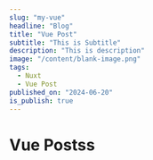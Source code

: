 ```yaml
---
slug: "my-vue"
headline: "Blog"
title: "Vue Post"
subtitle: "This is Subtitle"
description: "This is description"
image: "/content/blank-image.png"
tags:
  - Nuxt
  - Vue Post
published_on: "2024-06-20"
is_publish: true
---
```


# Vue Postss

